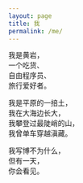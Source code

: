 ```yaml
---
layout: page
title: 我
permalink: /me/
---
```


我是黄岩，<br>
一个吃货、<br>
自由程序员、<br>
旅行爱好者。

我是平原的一掊土，<br>
我在大海边长大，<br>
我攀登过最陡峭的山，<br>
我曾单车穿越滇藏。

我写博不为什么，<br>
但有一天，<br>
你会看见。
